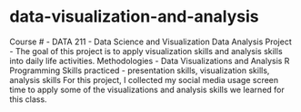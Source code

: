 # data-visualization-and-analysis
Course # - DATA 211 - Data Science and Visualization
Data Analysis Project - The goal of this project is to apply visualization skills and analysis skills into daily life activities.
Methodologies - Data Visualizations and Analysis
R Programming
Skills practiced - presentation skills, visualization skills, analysis skills
For this project, I collected my social media usage screen time to apply some of the visualizations and analysis skills we learned for this class.
